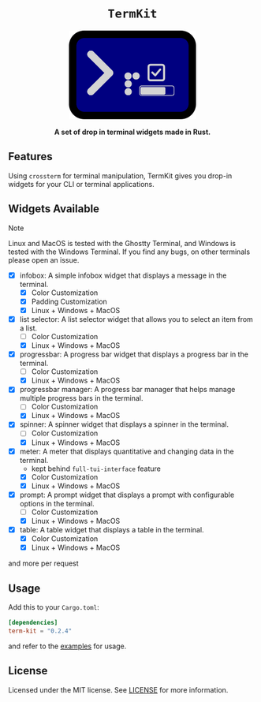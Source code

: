 <div align="center">
  <h1><code>TermKit</code></h1>
  <img src="./assets/termkitlogo.png" width="257.5" alt="TermKit Logo" />
  <p>
    <strong>A set of drop in terminal widgets made in Rust.</strong>
  </p>
</div>

## Features

Using `crossterm` for terminal manipulation, TermKit gives you drop-in widgets for your CLI or terminal applications.

## Widgets Available

> [!NOTE]
> Linux and MacOS is tested with the Ghostty Terminal, and Windows is tested with the Windows Terminal. If you find any
> bugs, on other terminals please open an issue.

- [x] infobox: A simple infobox widget that displays a message in the terminal.
    - [x] Color Customization
    - [x] Padding Customization
    - [x] Linux + Windows + MacOS
- [x] list selector: A list selector widget that allows you to select an item from a list.
    - [ ] Color Customization
    - [x] Linux + Windows + MacOS
- [x] progressbar: A progress bar widget that displays a progress bar in the terminal.
    - [ ] Color Customization
    - [x] Linux + Windows + MacOS
- [x] progressbar manager: A progress bar manager that helps manage multiple progress bars in the terminal.
    - [ ] Color Customization
    - [x] Linux + Windows + MacOS
- [x] spinner: A spinner widget that displays a spinner in the terminal.
    - [ ] Color Customization
    - [x] Linux + Windows + MacOS
- [x] meter: A meter that displays quantitative and changing data in the terminal.
    - kept behind `full-tui-interface` feature
    - [x] Color Customization
    - [x] Linux + Windows + MacOS
- [x] prompt: A prompt widget that displays a prompt with configurable options in the terminal.
    - [ ] Color Customization
    - [x] Linux + Windows + MacOS
- [x] table: A table widget that displays a table in the terminal.
    - [x] Color Customization
    - [x] Linux + Windows + MacOS

and more per request

## Usage

Add this to your `Cargo.toml`:

```toml
[dependencies]
term-kit = "0.2.4"
```

and refer to the [examples](examples) for usage.

## License

Licensed under the MIT license. See [LICENSE](LICENSE) for more information.